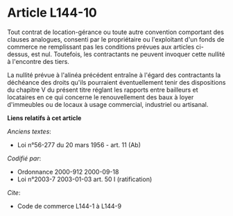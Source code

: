 # Article L144-10

Tout contrat de location-gérance ou toute autre convention comportant des clauses analogues, consenti par le propriétaire ou
l'exploitant d'un fonds de commerce ne remplissant pas les conditions prévues aux articles ci-dessus, est nul. Toutefois, les
contractants ne peuvent invoquer cette nullité à l'encontre des tiers.

La nullité prévue à l'alinéa précédent entraîne à l'égard des contractants la déchéance des droits qu'ils pourraient
éventuellement tenir des dispositions du chapitre V du présent titre réglant les rapports entre bailleurs et locataires en ce
qui concerne le renouvellement des baux à loyer d'immeubles ou de locaux à usage commercial, industriel ou artisanal.

**Liens relatifs à cet article**

_Anciens textes_:

  - Loi n°56-277 du 20 mars 1956 - art. 11 (Ab)

_Codifié par_:

  - Ordonnance 2000-912 2000-09-18
  - Loi n°2003-7 2003-01-03 art. 50 I (ratification)

_Cite_:

  - Code de commerce L144-1 à L144-9
